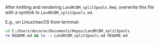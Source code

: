 After knitting and rendering `LandRCBM_split3pools.Rmd`, overwrite this file with a symlink to `LandRCBM_split3pools.md`.

E.g., on Linux/macOS from terminal:

```bash
cd C:/Users/docaron/Documents/Repos/LandRCBM_split3pools
rm README.md && ln -s LandRCBM_split3pools.md README.md
```
